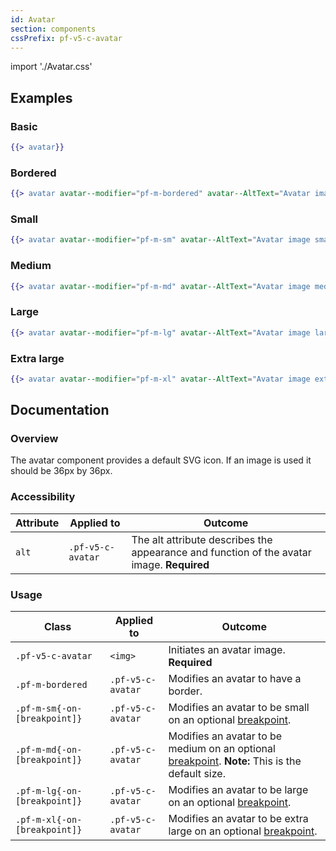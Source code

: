 ```yaml
---
id: Avatar
section: components
cssPrefix: pf-v5-c-avatar
---
```


import './Avatar.css'

## Examples
### Basic
```hbs
{{> avatar}}
```

### Bordered
```hbs
{{> avatar avatar--modifier="pf-m-bordered" avatar--AltText="Avatar image bordered"}}
```

### Small
```hbs
{{> avatar avatar--modifier="pf-m-sm" avatar--AltText="Avatar image small"}}
```

### Medium
```hbs
{{> avatar avatar--modifier="pf-m-md" avatar--AltText="Avatar image medium"}}
```

### Large
```hbs
{{> avatar avatar--modifier="pf-m-lg" avatar--AltText="Avatar image large"}}
```

### Extra large
```hbs
{{> avatar avatar--modifier="pf-m-xl" avatar--AltText="Avatar image extra large"}}
```

## Documentation
### Overview
The avatar component provides a default SVG icon. If an image is used it should be 36px by 36px.

### Accessibility
| Attribute | Applied to | Outcome |
| -- | -- | -- |
| `alt` | `.pf-v5-c-avatar` | The alt attribute describes the appearance and function of the avatar image. **Required** |

### Usage
| Class | Applied to | Outcome |
| -- | -- | -- |
| `.pf-v5-c-avatar` | `<img>` |  Initiates an avatar image. **Required** |
| `.pf-m-bordered` | `.pf-v5-c-avatar` | Modifies an avatar to have a border. |
| `.pf-m-sm{-on-[breakpoint]}` | `.pf-v5-c-avatar` | Modifies an avatar to be small on an optional [breakpoint](/developer-resources/global-css-variables#breakpoint-variables-and-class-suffixes). |
| `.pf-m-md{-on-[breakpoint]}` | `.pf-v5-c-avatar` | Modifies an avatar to be medium on an optional [breakpoint](/developer-resources/global-css-variables#breakpoint-variables-and-class-suffixes). **Note:** This is the default size. |
| `.pf-m-lg{-on-[breakpoint]}` | `.pf-v5-c-avatar` | Modifies an avatar to be large on an optional [breakpoint](/developer-resources/global-css-variables#breakpoint-variables-and-class-suffixes). |
| `.pf-m-xl{-on-[breakpoint]}` | `.pf-v5-c-avatar` | Modifies an avatar to be extra large on an optional [breakpoint](/developer-resources/global-css-variables#breakpoint-variables-and-class-suffixes). |
